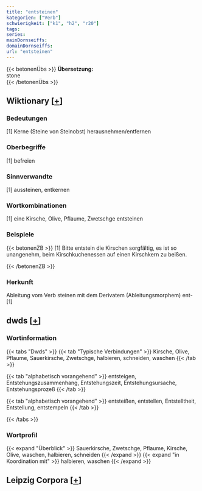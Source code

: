 ```yaml
---
title: "entsteinen"
kategorien: ["Verb"]
schwierigkeit: ["k1", "h2", "r20"]
tags:
series:
mainDornseiffs:
domainDornseiffs:
url: "entsteinen"
---
```


{{< betonenÜbs >}}
**Übersetzung:**  
stone  
{{< /betonenÜbs >}}

## Wiktionary [[+](https://de.wiktionary.org/wiki/entsteinen)]

### Bedeutungen
[1] Kerne (Steine von Steinobst) herausnehmen/entfernen  

### Oberbegriffe
[1] befreien  

### Sinnverwandte
[1] aussteinen, entkernen  

### Wortkombinationen
[1] eine Kirsche, Olive, Pflaume, Zwetschge entsteinen  

### Beispiele
{{< betonenZB >}}
[1] Bitte entstein die Kirschen sorgfältig, es ist so unangenehm, beim Kirschkuchenessen auf einen Kirschkern zu beißen.  

{{< /betonenZB >}}
### Herkunft
Ableitung vom Verb steinen mit dem Derivatem (Ableitungsmorphem) ent-[1]  



## dwds [[+](https://www.dwds.de/wb/entsteinen)]

### Wortinformation
{{< tabs "Dwds" >}}
{{< tab "Typische Verbindungen" >}}
Kirsche, Olive, Pflaume, Sauerkirsche, Zwetschge, halbieren, schneiden, waschen
{{< /tab >}}

{{< tab "alphabetisch vorangehend" >}}
entsteigen, Entstehungszusammenhang, Entstehungszeit, Entstehungsursache, Entstehungsprozeß
{{< /tab >}}

{{< tab "alphabetisch vorangehend" >}}
entsteißen, entstellen, Entstelltheit, Entstellung, entstempeln
{{< /tab >}}

{{< /tabs >}}

### Wortprofil
{{< expand "Überblick" >}} Sauerkirsche, Zwetschge, Pflaume, Kirsche, Olive, waschen, halbieren, schneiden {{< /expand >}}
{{< expand "in Koordination mit" >}} halbieren, waschen {{< /expand >}}

## Leipzig Corpora [[+](https://corpora.uni-leipzig.de/en/res?word=entsteinen&corpusId=deu_newscrawl-public_2018)]

